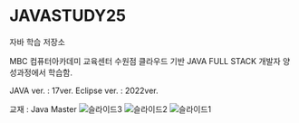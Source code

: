 # JAVASTUDY25
자바 학습 저장소

MBC 컴퓨터아카데미 교육센터 수원점 클라우드 기반 JAVA FULL STACK 개발자 양성과정에서 학습함.

JAVA ver. : 17ver.
Eclipse ver. : 2022ver.

교재 : Java Master
![슬라이드3](https://github.com/user-attachments/assets/0613e5d0-2e23-4033-ae60-53d9f4be47bc)
![슬라이드2](https://github.com/user-attachments/assets/20243d53-bf62-4f46-9c4b-b0f4a42ce86e)
![슬라이드1](https://github.com/user-attachments/assets/9d5af542-f7a8-47d7-91e8-2d31e83b4282)
